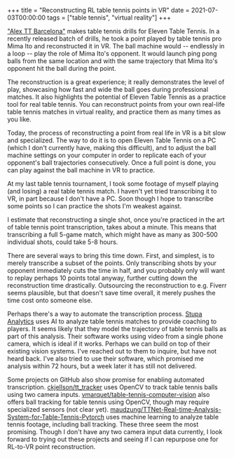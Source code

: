 +++
title = "Reconstructing RL table tennis points in VR"
date = 2021-07-03T00:00:00
tags = ["table tennis", "virtual reality"]
+++

["Alex TT Barcelona"](https://alexttbarcelona.wixsite.com/home) makes table tennis drills for Eleven Table Tennis.
In a recently released batch of drills, he took a point played by table tennis pro Mima Ito and reconstructed it in VR. The ball machine would -- endlessly in a loop -- play the role of Mima Ito's opponent. It would launch ping pong balls from the same location and with the same trajectory that Mima Ito's opponent hit the ball during the point.

The reconstruction is a great experience; it really demonstrates the level of play, showcasing how fast and wide the ball goes during professional matches. It also highlights the potential of Eleven Table Tennis as a practice tool for real table tennis. You can reconstruct points from your own real-life table tennis matches in virtual reality, and practice them as many times as you like.

Today, the process of reconstructing a point from real life in VR is a bit slow and specialized. The way to do it is to open Eleven Table Tennis on a PC (which I don't currently have, making this difficult), and to adjust the ball machine settings on your computer in order to replicate each of your opponent's ball trajectories consecutively.
Once a full point is done, you can play against the ball machine in VR to practice.

At my last table tennis tournament, I took some footage of myself playing (and losing) a real table tennis match.
I haven't yet tried transcribing it to VR, in part because I don't have a PC. Soon though I hope to transcribe some points so I can practice the shots I'm weakest against.

I estimate that reconstructing a single shot, once you're practiced in the art of table tennis point transcription, takes about a minute. This means that transcribing a full 5-game match, which might have as many as 300-500 individual shots, could take 5-8 hours.

There are several ways to bring this time down. First, and simplest, is to merely transcribe a subset of the points. Only transcribing shots by your opponent immediately cuts the time in half, and you probably only will want to replay perhaps 10 points total anyway, further cutting down the reconstruction time drastically. Outsourcing the reconstruction to e.g. Fiverr seems plausible, but that doesn't save time overall, it merely pushes the time cost onto someone else.

Perhaps there's a way to automate the transcription process. [Stupa Analytics](https://stupaanalytics.com/) uses AI to analyze table tennis matches to provide coaching to players. It seems likely that they model the trajectory of table tennis balls as part of this analysis. Their software works using video from a single phone camera, which is ideal if it works. Perhaps we can build on top of their existing vision systems. I've reached out to them to inquire, but have not heard back. I've also tried to use their software, which promised me analysis within 72 hours, but a week later it has still not delivered.

Some projects on GitHub also show promise for enabling automated transcription. [ckjellson/tt_tracker](https://github.com/ckjellson/tt_tracker) uses OpenCV to track table tennis balls using two camera inputs. [vmarquet/table-tennis-computer-vision](https://github.com/vmarquet/table-tennis-computer-vision) also offers ball tracking for table tennis using OpenCV, though may require specialized sensors (not clear yet). [maudzung/TTNet-Real-time-Analysis-System-for-Table-Tennis-Pytorch](https://github.com/maudzung/TTNet-Real-time-Analysis-System-for-Table-Tennis-Pytorch) uses machine learning to analyze table tennis footage, including ball tracking. These three seem the most promising. Though I don't have any two camera input data currently, I look forward to trying out these projects and seeing if I can repurpose one for RL-to-VR point reconstruction.
